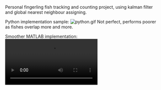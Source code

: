 Personal fingerling fish tracking and counting project, using kalman filter and global nearest neighbour assigning.

Python implementation sample:
![python.gif](https://github.com/salehrayan/Fish-tracking-and-counting-project/blob/main/python_implementation.gif)
Not perfect, performs poorer as fishes overlap more and more.

Smoother MATLAB implementation:
![matlab.avi](https://github.com/salehrayan/Fish-tracking-and-counting-project/blob/main/Matlab_demo.avi)
